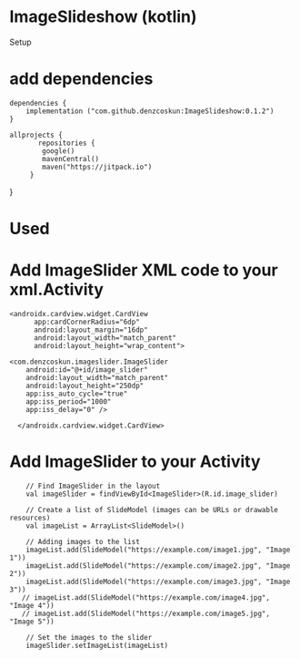 # ImageSlideshow (kotlin)

Setup

# add dependencies 

	dependencies {
		implementation ("com.github.denzcoskun:ImageSlideshow:0.1.2")
	}

	allprojects {
		   repositories {
	        google()
	        mavenCentral()
	        maven("https://jitpack.io")
	     }
}

# Used 

# Add ImageSlider XML code to your xml.Activity

	<androidx.cardview.widget.CardView
	      app:cardCornerRadius="6dp"
	      android:layout_margin="16dp"
	      android:layout_width="match_parent"
	      android:layout_height="wrap_content">

    <com.denzcoskun.imageslider.ImageSlider
        android:id="@+id/image_slider"
        android:layout_width="match_parent"
        android:layout_height="250dp"
        app:iss_auto_cycle="true"
        app:iss_period="1000"
        app:iss_delay="0" />

	  </androidx.cardview.widget.CardView>

# Add ImageSlider to your Activity

        // Find ImageSlider in the layout
        val imageSlider = findViewById<ImageSlider>(R.id.image_slider)

        // Create a list of SlideModel (images can be URLs or drawable resources)
        val imageList = ArrayList<SlideModel>()

        // Adding images to the list
        imageList.add(SlideModel("https://example.com/image1.jpg", "Image 1"))
        imageList.add(SlideModel("https://example.com/image2.jpg", "Image 2"))
        imageList.add(SlideModel("https://example.com/image3.jpg", "Image 3"))
       // imageList.add(SlideModel("https://example.com/image4.jpg", "Image 4"))
       // imageList.add(SlideModel("https://example.com/image5.jpg", "Image 5"))

        // Set the images to the slider
        imageSlider.setImageList(imageList)




